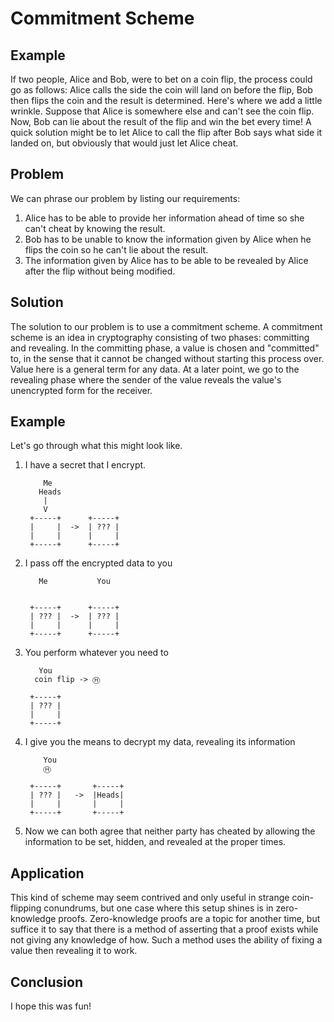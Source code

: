 
# Commitment Scheme

## Example

If two people, Alice and Bob, were to bet on a coin flip, the process could go 
as follows: Alice calls the side the coin will land on before the flip, Bob
then flips the coin and the result is determined. Here's where we add a little
wrinkle. Suppose that Alice is somewhere else and can't see the coin flip. Now,
Bob can lie about the result of the flip and win the bet every time! A quick
solution might be to let Alice to call the flip after Bob says what side it
landed on, but obviously that would just let Alice cheat.

## Problem

We can phrase our problem by listing our requirements:
1. Alice has to be able to provide her information ahead of time so she can't
cheat by knowing the result.
2. Bob has to be unable to know the information given by Alice when he flips
the coin so he can't lie about the result.
3. The information given by Alice has to be able to be revealed by Alice
after the flip without being modified.

## Solution

The solution to our problem is to use a commitment scheme. A commitment
scheme is an idea in cryptography consisting of two phases:
committing and revealing. In the committing phase, a value is chosen and
"committed" to, in the sense that it cannot be changed without starting
this process over. Value here is a general term for any data.
At a later point, we go to the revealing phase where the sender of the
value reveals the value's unencrypted form for the receiver.

## Example

Let's go through what this might look like.

1. I have a secret that I encrypt.

           Me
          Heads
           |
           V
        +-----+      +-----+
        |     |  ->  | ??? |
        |     |      |     |
        +-----+      +-----+

2. I pass off the encrypted data to you
 
          Me           You
             
             
        +-----+      +-----+
        | ??? |  ->  | ??? |
        |     |      |     |
        +-----+      +-----+

3. You perform whatever you need to

          You              
         coin flip -> Ⓗ
             
        +-----+
        | ??? |
        |     |
        +-----+

4. I give you the means to decrypt my data, revealing its information

           You              
           Ⓗ
             
        +-----+       +-----+
        | ??? |   ->  |Heads|
        |     |       |     |
        +-----+       +-----+

5. Now we can both agree that neither party has cheated by
allowing the information to be set, hidden, and revealed at
the proper times.

## Application

This kind of scheme may seem contrived and only useful in strange
coin-flipping conundrums, but one case where this setup shines is
in zero-knowledge proofs. Zero-knowledge proofs are a topic for
another time, but suffice it to say that there is a method of
asserting that a proof exists while not giving any knowledge of how.
Such a method uses the ability of fixing a value then revealing it
to work.

## Conclusion

I hope this was fun!

